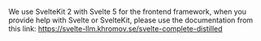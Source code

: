 We use SvelteKit 2 with Svelte 5 for the frontend framework, when you provide help with Svelte or SvelteKit, please use the documentation from this link: https://svelte-llm.khromov.se/svelte-complete-distilled
